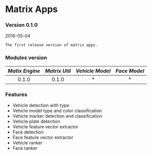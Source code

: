 # Matrix Apps
### Version 0.1.0
2016-05-04

```
The first release version of matrix apps.
```

### Modules version
| *Matix Engine* | *Matrix Util* | *Vehicle Model* | *Face Model* |
|:--------------:|:-------------:|:---------------:|:------------:|
| 0.1.0 | 0.1.0 |  * | * |

### Features
- Vehicle detection with type
- Vehicle model type and color classification
- Vehicle marker detection and classification
- Vehicle plate detection
- Vehicle feature vector extractor
- Face detection
- Face feature vector extractor
- Vehicle ranker
- Face ranker